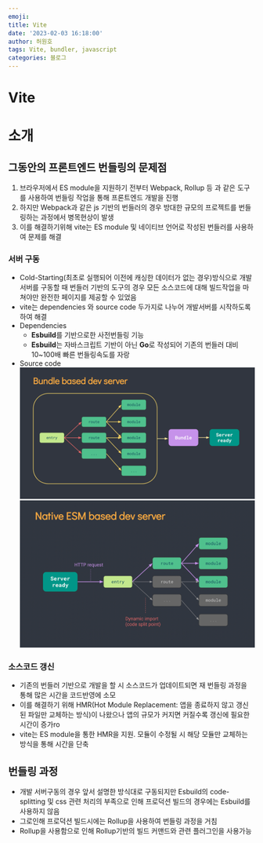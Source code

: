 ```yaml
---
emoji:
title: Vite
date: '2023-02-03 16:18:00'
author: 허원호
tags: Vite, bundler, javascript
categories: 블로그
---
```


# Vite

# 소개

## 그동안의 프론트엔드 번들링의 문제점

1. 브라우저에서 ES module을 지원하기 전부터 Webpack, Rollup 등 과 같은 도구를 사용하여 번들링 작업을 통해 프론트엔드 개발을 진행
2. 하지만 Webpack과 같은 js 기반의 번들러의 경우 방대한 규모의 프로젝트를 번들링하는 과정에서 병목현상이 발생
3. 이를 해결하기위해 vite는 ES module 및 네이티브 언어로 작성된 번들러를 사용하여 문제를 해결

### 서버 구동

- Cold-Starting(최초로 실행되어 이전에 캐싱한 데이터가 없는 경우)방식으로 개발서버를 구동할 때 번들러 기반의 도구의 경우 모든 소스코드에 대해 빌드작업을 마쳐야만 완전한 페이지를 제공할 수 있었음
- vite는 dependencies 와 source code 두가지로 나누어 개발서버를 시작하도록 하여 해결
- Dependencies
  - **Esbuild**를 기반으로한 사전번들링 기능
  - **Esbuild**는 자바스크립트 기반이 아닌 **Go**로 작성되어 기존의 번들러 대비 10~100배 빠른 번들링속도를 자랑
- Source code
  ![Untitled](Untitled.png)
  ![Untitled](Untitled%201.png)

### 소스코드 갱신

- 기존의 번들러 기반으로 개발을 할 시 소스코드가 업데이트되면 재 번들링 과정을 통해 많은 시간을 코드반영에 소모
- 이를 해결하기 위해 HMR(Hot Module Replacement: 앱을 종료하지 않고 갱신된 파일만 교체하는 방식)이 나왔으나 앱의 규모가 커지면 커질수록 갱신에 필요한 시간이 증가ro
- vite는 ES module을 통한 HMR을 지원. 모듈이 수정될 시 해당 모듈만 교체하는 방식을 통해 시간을 단축

## 번들링 과정

- 개발 서버구동의 경우 앞서 설명한 방식대로 구동되지만 Esbuild의 code-splitting 및 css 관련 처리의 부족으로 인해 프로덕션 빌드의 경우에는 Esbuild를 사용하지 않음
- 그로인해 프로덕션 빌드시에는 Rollup을 사용하여 번들링 과정을 거침
- Rollup을 사용함으로 인해 Rollup기반의 빌드 커맨드와 관련 플러그인을 사용가능
